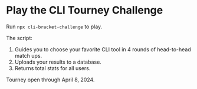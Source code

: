 # Play the CLI Tourney Challenge

Run `npx cli-bracket-challenge` to play.

The script:

1. Guides you to choose your favorite CLI tool in 4 rounds of head-to-head match ups.
2. Uploads your results to a database.
3. Returns total stats for all users.

Tourney open through April 8, 2024.
